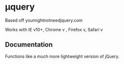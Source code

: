 # µquery

Based off youmightnotneedjquery.com

Works with 
IE v10+, Chrome v ,  Firefox v, Safari v

## Documentation

Functions like a much more lightweight version of jQuery. 